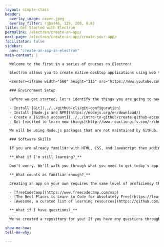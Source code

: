 ```yaml
---
layout: simple-class
header:
  overlay_image: cover.jpeg
  overlay_filter: rgba(46, 129, 200, 0.6)
title: Get Started with Electron
permalink: /electron/create-an-app/
next-page: /electron/create-an-app/create-your-app/
facilitator: false
sidebar:
  nav: "create-an-app-in-electron"
main-content: |

  Welcome to the first in a series of courses on Electron!  

  Electron allows you to create native desktop applications using web technologies.

  <center><iframe width="560" height="315" src="https://www.youtube.com/embed/8YP_nOCO-4Q" frameborder="0" allowfullscreen></iframe></center>

  ### Environment Setup

  Before we get started, let's identify the things you are going to need to be successful in this course.

  - Install [Git](../../github-cli/git-configuration)
  - Install [Node.js and NPM](https://nodejs.org/en/download/)
  - Create a [GitHub account](../../intro-to-github/create-github-account)
  - Get [excited to learn new things](http://www.reactiongifs.com/r/cheering_minions.gif)

  We will be using Node.js packages that are not maintained by GitHub. This means that we chose these packages because we believe they will make the easiest, smoothest path to get up and running. However, as you continue to work with Electron, there may be other packages that are better fits for your projects.

  ### Software Skills

  If you are already familiar with HTML, CSS, and Javascript then adding Electron to your toolkit will be :cake:. For this course, the basics are more than enough.

  **_What if I'm still learning?_**

  Don't worry. We'll walk you through what you need to get today's app running, even if you don't have much experience in these technologies.

  **_What counts as familiar enough?_**

  Creating an app on your own requires the same level of proficiency that you'd need to create that app for the browser. If you are just getting started, here are a few free courses to consider:

  - [freeCodeCamp](https://www.freecodecamp.com/map)
  - [The Best Places to Learn to Code for Absolutely Free](https://learntocodewith.me/posts/code-for-free/)
  - [Awesome, a curated list of learning resources](https://github.com/sindresorhus/awesome)

  **_What if I have questions?_**

  We've created a repository for you! If you have any questions throughout this course, go here to open an issue and ask a question: [On Demand Electron App Repo](https://github.com/githubschool/on-demand-electron-app).

show-me-how:
tell-me-why:

---
```

